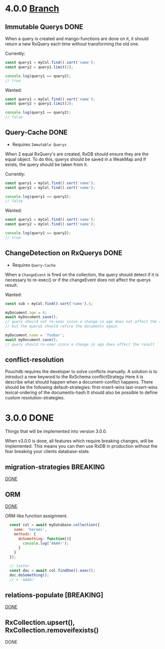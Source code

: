 # 4.0.0 [Branch](https://github.com/pubkey/rxdb/tree/4.0.0)

## Immutable Querys DONE
When a query is created and mango-functions are done on it, it should return a new RxQuery each time without transforming the old one.

Currently:
```js
const query1 = myCol.find().sort('name');
const query2 = query1.limit(2);

console.log(query1 == query2);
// true
```

Wanted:
```js
const query1 = myCol.find().sort('name');
const query2 = query1.limit(2);

console.log(query1 == query2);
// false
```


## Query-Cache DONE

- Requires `Immutable Querys`

When 2 equal RxQuery's are created, RxDB should ensure they are the equal object.
To do this, querys should be saved in a WeakMap and if exists, the query should be taken from it.

Currently:
```js
const query1 = myCol.find().sort('name');
const query2 = myCol.find().sort('name');

console.log(query1 == query2);
// false
```

Wanted:
```js
const query1 = myCol.find().sort('name');
const query2 = myCol.find().sort('name');

console.log(query1 == query2);
// true
```


## ChangeDetection on RxQuerys DONE

- Requires `Query-Cache`

When a `ChangeEvent` is fired on the collection, the query should detect if it is necessary to re-exec() or if the changeEvent does not affect the querys result.

Wanted:
```js
const sub = myCol.find().sort('name').$;

myDocument.age = 4;
await myDocument.save();
// query should not re-exec since a change in age does not affect the result
// but the query$ should refire the documents again

myDocument.name = 'foobar';
await myDocument.save();
// query should re-exec since a change in age does affect the result

```


## conflict-resolution

Pouchdb requires the developer to solve conflicts manually.
A solution is to introduct a new keyword to the RxSchema conflictStrategy
Here it is describe what should happen when a document-conflict happens.
There should be the following default-strategies:
first-insert-wins
last-insert-wins
lexical-ordering of the documents-hash
It should also be possible to define custom resolution-strategies.


# 3.0.0 DONE
Things that will be implemented into version 3.0.0.

When v3.0.0 is done, all features which require breaking changes, will be implemented.
This means you can then use RxDB in production without the fear breaking your clients database-state.

## migration-strategies **BREAKING**

[DONE](https://github.com/pubkey/rxdb/commit/3694436e96de666c457b558704c7588acc705a2e)



## ORM

[DONE](https://github.com/pubkey/rxdb/commit/995a56e0a7500b5717a139f4edf27578e34c3399)

ORM-like function assignment.

```js
  const col = await myDatabase.collection({
    name: 'heroes',
    methods: {
      doSomething: function(){
        console.log('AAAH!');
      }
    }
  });

  // laster
  const doc = await col.findOne().exec();
  doc.doSomething();
  // > 'AAAH!'
```

## relations-populate [BREAKING]

[DONE](https://github.com/pubkey/rxdb/commit/c6a7352e465431ec74117b76f210869ba1f8f7a8)

## RxCollection.upsert(), RxCollection.removeifexists()

DONE
